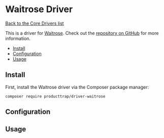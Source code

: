 # Waitrose Driver

[Back to the Core Drivers list](./#core-drivers)

This is a driver for [Waitrose](https://waitrose.com). Check out
the [repository on GitHub](https://github.com/producttrap/driver-waitrose) for more information.

- [Install](driver-waitrose.md#install)
- [Configuration](driver-waitrose.md#configuration)
- [Usage](driver-waitrose.md#usage)

## Install

First, install the Waitrose driver via the Composer package manager:

```shell
composer require producttrap/driver-waitrose
```

## Configuration

## Usage
